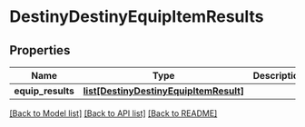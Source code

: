 # DestinyDestinyEquipItemResults

## Properties
Name | Type | Description | Notes
------------ | ------------- | ------------- | -------------
**equip_results** | [**list[DestinyDestinyEquipItemResult]**](DestinyDestinyEquipItemResult.md) |  | [optional] 

[[Back to Model list]](../README.md#documentation-for-models) [[Back to API list]](../README.md#documentation-for-api-endpoints) [[Back to README]](../README.md)


